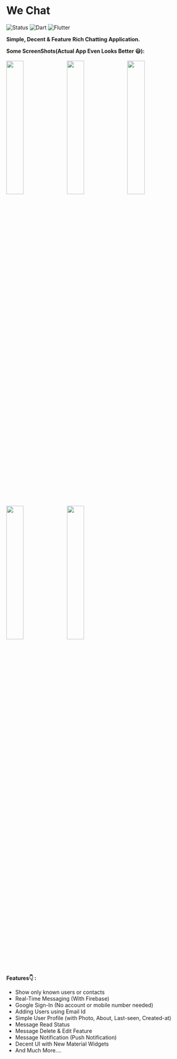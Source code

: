 # We Chat
![Status](https://img.shields.io/badge/Status-Active-brightgreen)
![Dart](https://img.shields.io/badge/dart-100%25-brightgreen)
![Flutter](https://img.shields.io/badge/Flutter-Cross%20Platform-blue)

<b>Simple, Decent & Feature Rich Chatting Application.</b></br>



<b>Some ScreenShots(Actual App Even Looks Better 😃):</b></br><br>
<kbd>
<img src="https://github.com/HarshAndroid/we_chat/blob/master/screenshots/8.png" width=30% height=30%/>
<img src="https://github.com/HarshAndroid/we_chat/blob/master/screenshots/2.png" width=30% height=30%/>
<img src="https://github.com/HarshAndroid/we_chat/blob/master/screenshots/3.png" width=30% height=30%/>
<img src="https://github.com/HarshAndroid/we_chat/blob/master/screenshots/4.png" width=30% height=30%/>
<img src="https://github.com/HarshAndroid/we_chat/blob/master/screenshots/5.png" width=30% height=30%/>

</kbd>
<br>
<br>
  
 <b>Features👇 : </b>
<ul>
<li>Show only known users or contacts
<li>Real-Time Messaging (With Firebase)
<li>Google Sign-In (No account or mobile number needed)
<li>Adding Users using Email Id
<li>Simple User Profile (with Photo, About, Last-seen, Created-at)
<li>Message Read Status
<li>Message Delete & Edit Feature
<li>Message Notification (Push Notification)
<li>Decent UI with New Material Widgets
<li>And Much More....
</ul>
  

